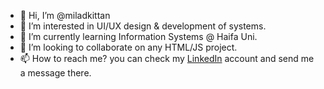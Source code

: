 - 👋 Hi, I’m @miladkittan
- 👀 I’m interested in UI/UX design & development of systems.
- 🌱 I’m currently learning Information Systems @ Haifa Uni.
- 💞️ I’m looking to collaborate on any HTML/JS project.
- 📫 How to reach me? you can check my [LinkedIn](https://www.linkedin.com/in/milad-kittan-040950211) account and send me a message there.

<!---
miladkittan/miladkittan is a ✨ special ✨ repository because its `README.md` (this file) appears on your GitHub profile.
You can click the Preview link to take a look at your changes.
--->
